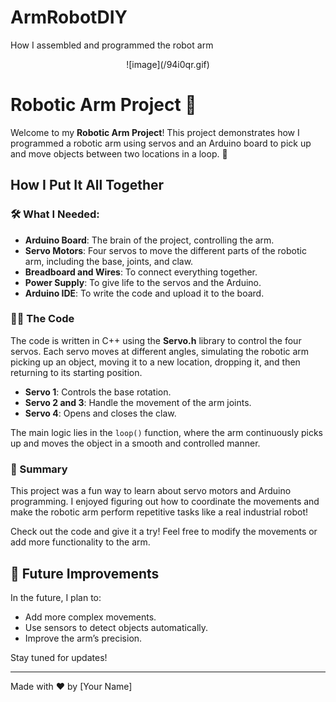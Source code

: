 # ArmRobotDIY
How I assembled and programmed the robot arm

<p align="center">
![image](/94i0qr.gif)
</p>

# Robotic Arm Project 🤖

Welcome to my **Robotic Arm Project**! This project demonstrates how I programmed a robotic arm using servos and an Arduino board to pick up and move objects between two locations in a loop. 🚀

## How I Put It All Together

### 🛠 What I Needed:
- **Arduino Board**: The brain of the project, controlling the arm.
- **Servo Motors**: Four servos to move the different parts of the robotic arm, including the base, joints, and claw.
- **Breadboard and Wires**: To connect everything together.
- **Power Supply**: To give life to the servos and the Arduino.
- **Arduino IDE**: To write the code and upload it to the board.

### 👨‍💻 The Code
The code is written in C++ using the **Servo.h** library to control the four servos. Each servo moves at different angles, simulating the robotic arm picking up an object, moving it to a new location, dropping it, and then returning to its starting position.

- **Servo 1**: Controls the base rotation.
- **Servo 2 and 3**: Handle the movement of the arm joints.
- **Servo 4**: Opens and closes the claw.

The main logic lies in the `loop()` function, where the arm continuously picks up and moves the object in a smooth and controlled manner.

### 📜 Summary
This project was a fun way to learn about servo motors and Arduino programming. I enjoyed figuring out how to coordinate the movements and make the robotic arm perform repetitive tasks like a real industrial robot!

Check out the code and give it a try! Feel free to modify the movements or add more functionality to the arm.

## 🚀 Future Improvements
In the future, I plan to:
- Add more complex movements.
- Use sensors to detect objects automatically.
- Improve the arm’s precision.

Stay tuned for updates!

---
Made with ❤️ by [Your Name]
